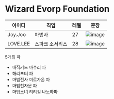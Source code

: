 # Wizard Evorp Foundation

|아이디|직업|레벨|훈장|
|------|---|---|---|
|Joy.Joo|마법사|27|![image](https://user-images.githubusercontent.com/72858711/188545682-4cd2d51e-4d7c-4c15-afa4-8c02cbb61432.png)|
|LOVE.LEE|스파크 소서리스|28|![image](https://user-images.githubusercontent.com/72858711/188545646-c847cff7-3846-4e37-b584-5d6c4d98090b.png)|


5개의 파

- 매직키드 마수리 파
- 해리포터 파
- 마법전사 미르가온 파
- 마법천자문 파
- 마법소녀 리리컬 나노하파
